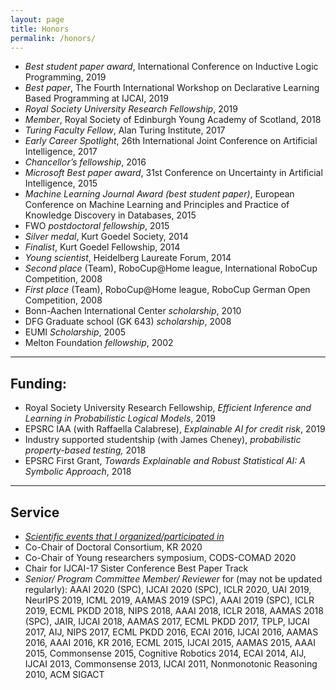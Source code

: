 ```yaml
---
layout: page
title: Honors
permalink: /honors/
---
```


*   _Best student paper award_, International Conference on Inductive Logic Programming, 2019
*   _Best paper_, The Fourth International Workshop on Declarative Learning Based Programming at IJCAI, 2019
*   _Royal Society University Research Fellowship_, 2019
*   _Member_, Royal Society of Edinburgh Young Academy of Scotland, 2018
*   _Turing Faculty Fellow_, Alan Turing Institute, 2017
*   _Early Career Spotlight_, 26th International Joint Conference on Artificial Intelligence, 2017
*   _Chancellor’s fellowship_, 2016
*   _Microsoft Best paper award_, 31st Conference on Uncertainty in Artificial Intelligence, 2015
*   _Machine Learning Journal Award (best student paper)_, European Conference on Machine Learning and Principles and Practice of Knowledge Discovery in Databases, 2015
*   FWO _postdoctoral fellowship_, 2015
*   _Silver medal_, Kurt Goedel Society, 2014
*   _Finalist_, Kurt Goedel Fellowship, 2014
*   _Young scientist_, Heidelberg Laureate Forum, 2014
*   _Second place_ (Team), RoboCup@Home league, International RoboCup Competition, 2008
*   _First place_ (Team), RoboCup@Home league, RoboCup German Open Competition, 2008
*   Bonn-Aachen International Center _scholarship_, 2010
*   DFG Graduate school (GK 643) _scholarship_, 2008
*   EUMI _Scholarship_, 2005
*   Melton Foundation _fellowship_, 2002

* * *

<!-- 
[Selected Talks and Invited Seminars](/talks/)
-------------------------- 
* * * 
--> 

Funding:
--------

*   Royal Society University Research Fellowship, _Efficient Inference and Learning in Probabilistic Logical Models_, 2019
*   EPSRC IAA (with Raffaella Calabrese), _Explainable AI for credit risk_, 2019
*   Industry supported studentship (with James Cheney), _probabilistic property-based testing,_ 2018
*   EPSRC First Grant, _Towards Explainable and Robust Statistical AI: A Symbolic Approach_, 2018

* * *

Service
-------

*   _[Scientific events that I  organized/participated in](/news/)_
*   Co-Chair of Doctoral Consortium, KR 2020
*   Co-Chair of Young researchers symposium, CODS-COMAD 2020
*   Chair for IJCAI-17 Sister Conference Best Paper Track
*   _Senior/ Program Committee Member/ Reviewer_ for (may not be updated regularly): AAAI 2020 (SPC), IJCAI 2020 (SPC), ICLR 2020, UAI 2019, NeurIPS 2019, ICML 2019, AAMAS 2019 (SPC), AAAI 2019 (SPC), ICLR 2019, ECML PKDD 2018, NIPS 2018, AAAI 2018, ICLR 2018, AAMAS 2018 (SPC), JAIR, IJCAI 2018, AAMAS 2017, ECML PKDD 2017, TPLP, IJCAI 2017, AIJ, NIPS 2017, ECML PKDD 2016, ECAI 2016, IJCAI 2016, AAMAS 2016, AAAI 2016, KR 2016, ECML 2015, IJCAI 2015, AAMAS 2015, AAAI 2015, Commonsense 2015, Cognitive Robotics 2014, ECAI 2014, AIJ, IJCAI 2013, Commonsense 2013, IJCAI 2011, Nonmonotonic Reasoning 2010, ACM SIGACT
